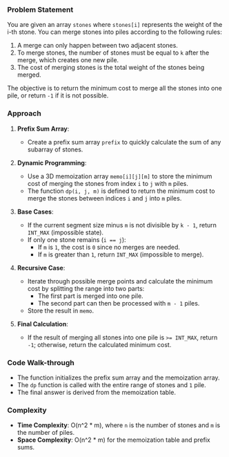 ### Problem Statement
You are given an array `stones` where `stones[i]` represents the weight of the i-th stone. You can merge stones into piles according to the following rules:
1. A merge can only happen between two adjacent stones.
2. To merge stones, the number of stones must be equal to `k` after the merge, which creates one new pile.
3. The cost of merging stones is the total weight of the stones being merged.

The objective is to return the minimum cost to merge all the stones into one pile, or return `-1` if it is not possible.

### Approach
1. **Prefix Sum Array**:
   - Create a prefix sum array `prefix` to quickly calculate the sum of any subarray of stones.

2. **Dynamic Programming**:
   - Use a 3D memoization array `memo[i][j][m]` to store the minimum cost of merging the stones from index `i` to `j` with `m` piles.
   - The function `dp(i, j, m)` is defined to return the minimum cost to merge the stones between indices `i` and `j` into `m` piles.

3. **Base Cases**:
   - If the current segment size minus `m` is not divisible by `k - 1`, return `INT_MAX` (impossible state).
   - If only one stone remains (`i == j`):
     - If `m` is `1`, the cost is `0` since no merges are needed.
     - If `m` is greater than `1`, return `INT_MAX` (impossible to merge).

4. **Recursive Case**:
   - Iterate through possible merge points and calculate the minimum cost by splitting the range into two parts:
     - The first part is merged into one pile.
     - The second part can then be processed with `m - 1` piles.
   - Store the result in `memo`.

5. **Final Calculation**:
   - If the result of merging all stones into one pile is `>= INT_MAX`, return `-1`; otherwise, return the calculated minimum cost.

### Code Walk-through
- The function initializes the prefix sum array and the memoization array.
- The `dp` function is called with the entire range of stones and `1` pile.
- The final answer is derived from the memoization table.

### Complexity
- **Time Complexity**: O(n^2 * m), where `n` is the number of stones and `m` is the number of piles.
- **Space Complexity**: O(n^2 * m) for the memoization table and prefix sums.
